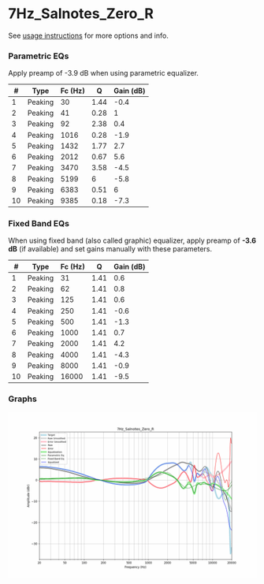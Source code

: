 # 7Hz_Salnotes_Zero_R
See [usage instructions](https://github.com/jaakkopasanen/AutoEq#usage) for more options and info.

### Parametric EQs
Apply preamp of -3.9 dB when using parametric equalizer.

|   # | Type    |   Fc (Hz) |    Q |   Gain (dB) |
|-----|---------|-----------|------|-------------|
|   1 | Peaking |        30 | 1.44 |        -0.4 |
|   2 | Peaking |        41 | 0.28 |         1   |
|   3 | Peaking |        92 | 2.38 |         0.4 |
|   4 | Peaking |      1016 | 0.28 |        -1.9 |
|   5 | Peaking |      1432 | 1.77 |         2.7 |
|   6 | Peaking |      2012 | 0.67 |         5.6 |
|   7 | Peaking |      3470 | 3.58 |        -4.5 |
|   8 | Peaking |      5199 | 6    |        -5.8 |
|   9 | Peaking |      6383 | 0.51 |         6   |
|  10 | Peaking |      9385 | 0.18 |        -7.3 |

### Fixed Band EQs
When using fixed band (also called graphic) equalizer, apply preamp of **-3.6 dB** (if available) and set gains manually with these parameters.

|   # | Type    |   Fc (Hz) |    Q |   Gain (dB) |
|-----|---------|-----------|------|-------------|
|   1 | Peaking |        31 | 1.41 |         0.6 |
|   2 | Peaking |        62 | 1.41 |         0.8 |
|   3 | Peaking |       125 | 1.41 |         0.6 |
|   4 | Peaking |       250 | 1.41 |        -0.6 |
|   5 | Peaking |       500 | 1.41 |        -1.3 |
|   6 | Peaking |      1000 | 1.41 |         0.7 |
|   7 | Peaking |      2000 | 1.41 |         4.2 |
|   8 | Peaking |      4000 | 1.41 |        -4.3 |
|   9 | Peaking |      8000 | 1.41 |        -0.9 |
|  10 | Peaking |     16000 | 1.41 |        -9.5 |

### Graphs
![](./7Hz_Salnotes_Zero_R.png)
